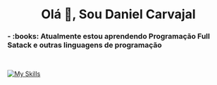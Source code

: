 <h1 align="center">Olá 👋, Sou Daniel Carvajal</h1>



  <h3 aling="center">- :books: Atualmente estou aprendendo Programação Full Satack e outras linguagens de programação</h3>

  <br>

  <p>
    
[![My Skills](https://skillicons.dev/icons?i=html,css,js,ts,react,next,tailwind)](https://skillicons.dev)
  </p>
